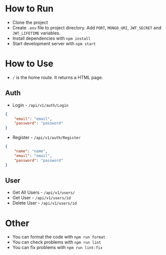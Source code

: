 # How to Run
- Clone the project
- Create `.env` file to project directory. Add `PORT`, `MONGO_URI`, `JWT_SECRET` and `JWT_LIFETIME` variables.
- Install dependencies with `npm install`
- Start development server with `npm start`

# How to Use
- `/` is the home route. It returns a HTML page.
## Auth
- Login             - `/api/v1/auth/Login`
```json
{
    "email": "email",
    "password": "password"
}
```
- Register          - `/api/v1/auth/Register`
```json
{
    "name": "name",
    "email": "email",
    "password": "password"
}
```
## User
- Get All Users     - `/api/v1/users/`
- Get User          - `/api/v1/users/id`
- Delete User       - `/api/v1/users/id`

# Other
- You can format the code with `npm run format`
- You can check problems with `npm run lint`
- You can fix problems with `npm run lint:fix`
